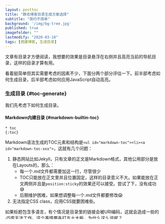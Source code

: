```yaml
---
layout: posttoc
title: "静态博客目录生成方案选择"
subtitle: "简约不简单"
background: '/img/bg-tree.jpg'
published: true
imagefolder: ""
lastmodify: "2020-03-18"
tags: [搭建博客, 生成目录]
---
```


文章有目录才方便阅读，我想要的效果是目录悬浮在右侧并且高亮当前的导航目录，这样的目录才算有用。

看着挺简单但其实需要考虑的因素不少，下面分两个部分评估一下。前半部考虑如何生成目录，后半部考虑如何应用JavaScript自动高亮。

### 生成目录 {#toc-generate}

我们先考虑下如何生成目录。

#### Markdown内建目录 {#markdown-builtin-toc}

```
* toc
{:toc}
```
Markdown语法生成的TOC元素和结构是`<ul id="markdown-toc"><li><a id="markdown-toc-xxx">`，这就有几个问题：

1. 静态网站比如Jekyll，只有文章的正文是Markdown格式，其他公用部分是放在Layouts的，那么：
   - 每一个.md文件都需要加这一行，尽管很少
   - TOC只能放在正文里并且位置固定，这样的目录意义不大。如果能放在正文两侧并且是`position:sticky`的效果还可以接受。尝试了下，没有成功:sweat_smile:
   - 后期维护困难，如果想调整每一个.md文件都要修改:scream:
2. 无法指定CSS class，应用CSS就要困难些。

如果标题包含多语言，有个情况是目录里的链接会被URI编码，这就会造成一些的JS库无法工作。这个事情要各打五十大板，为什么这么说呢？

Markdown编码干啥捏（可能是遵循标准）？就直接多语言字符输出，我们点链接的时候人浏览器知道编码！

JS库没考虑周全吧，`jQuery("#markdown%E5%86%85...")`人jQuery要报错啊！用属性选择器就没问题`jQuery("[id='markdown%E5%86%85...']")`

出局！

#### Jekyll Pure Liquid TOC

{% include outerlink.html link="https://github.com/allejo/jekyll-toc" %} 静态目录生成方案，也就是说目录随着文章内容一起生成静态文件。

Liquid是一种模板语言，Jekyll用它来处理模板，和Velocity、FreeMarker差不多。Jekyll的默认Markdown渲染器是[kramdown](https://kramdown.gettalong.org/index.html){:target="_blank"}，它是标准Markdown的扩展集，也就是说兼容Markdown并且提供更加丰富的语法来锦上添花。

嘿~真是不错，标准语法不影响书写流畅度，额外语法解决一些棘手问题，确实就很顺手了:yum:

这个方案的思路是用Liquid抓取Header来生成Markdown无序列表，然后通过kramdown指定元素CSS。

提供很多配置参数，高度可定制。支持设置`<ul><li><a>`三个元素的CSS class，但kramdown只能应用class到顶级`<ul>`，和其他JavaScript库合作的话就会有一些问题。

生成的kramdown目录就像这样：

`- {:.your-li-class} [eader](#header){:.your-a-class}`

#### Jekyll Table of Contents

{% include outerlink.html link="https://github.com/ghiculescu/jekyll-table-of-contents" %} 纯JS目录生成器，这是动态生成方案，也就是说当浏览器打开文章的时候目录才动态生成。

除了生成目录，它还可以给每个Header加上`<i>`标签，点击后滚动到顶部，我感觉没什么用处，有个配置`noBackToTopLinks`可以关闭该功能。

既然是JavaScript就能加些渲染效果，比如目录淡入等，看起来还不错。

还有两个配置特别有用，一个是可以设置`<ul>/<ol>`和`<li>`的CSS class，方便和其他JavaScript库配合使用，但暂时不支持设置`<a>`的CSS class。

另一个是`headers`，可以控制哪些Header出现在TOC里，它其实是jQuery Selector，发挥想象吧:smirk:

#### TOC Markdown Generator

{% include outerlink.html link="https://github.com/dafi/tocmd-generator" %} 这个是在正文的前面插入目录，而且只能抓取`<h1><h2>`或`<h2><h3>`来生成目录。

功能有限，限制颇多，出局！

### 自动高亮 {#toc-highlight}

这个效果只有依靠JavaScript来实现。

#### jQuery One Page Nav

{% include outerlink.html link="https://github.com/davist11/jQuery-One-Page-Nav" %} 这个插件只管应用JS效果，你得自己准备目录内容。主要功能包括：

- 点击导航条目的时候平滑滚动
- 浏览的时候自动高亮当前导航条目

由于上面提到的原因，如果目录包含多语言，功能将失效。可以通过指定Header的`id`属性来解决，kramdown提供语法支持。

#### Bootstrap Scrollspy

{% include outerlink.html link="https://getbootstrap.com/docs/4.3/components/scrollspy/" %} Bootstrap现成组件，提供JS和CSS，开箱即用。

只提供自动高亮当前导航目录的功能，有个亮点是如果子目录高亮，父目录也会同时高亮。但如果有三级目录，浏览到第三级的时候，高亮的目录会连成一片，就有点儿喧宾夺主的感觉了。

同样的，还是自己准备目录内容。一样无法高亮多语言目录，解决方法同上。

### 方案选择 {#solution-select}

现在总共有四种组合供我们选择。

[Pure Liquid TOC](#jekyll-pure-liquid-toc)方案如果不需要高亮效果，用它来生成目录还是不错的。但由于受kramdown的限制，使用起来还是不方便。

[Jekyll Table of Contents](#jekyll-table-of-contents) + [One Page Nav](#jquery-one-page-nav)：配合完美，基本上只需要调整下CSS就能工作了。

[Jekyll Table of Contents](#jekyll-table-of-contents) + [Scrollspy](#bootstrap-scrollspy)：由于Scrollspy需要指定`<a>`的class，提交了一个[Pull Request](https://github.com/ghiculescu/jekyll-table-of-contents/pull/29){:target="_blank"}到Jekyll Table of Contents来支持这个配置。

还有个[Pull Request](https://github.com/addywaddy/jquery.tagcloud.js/pull/18){:target="_blank"}你可能需要，给[Tag Cloud](https://github.com/addywaddy/jquery.tagcloud.js){:target="_blank"}加了个配置`background: true | false`，这样就可以选择应用颜色深浅到文字还是背景色，效果在这里[Tags]({% link tags.html %})。

选择合你口味的吧:heart_eyes:

*[TOC]:Table of Contents

### 搭建博客姊妹篇 {#cross-post}
##### [Cloudflare配置考量]({% post_url 2020-04-06-Cloudflare配置考量 %}) {#cloudflare-config}
##### [静态博客评论系统的比较及选择]({% post_url 2019-08-10-静态博客评论系统的比较及选择 %}) {#comment-system}

{% comment %}
////
function generateCatalog (selector) {
var P = $('div.post-container'),a,n,t,l,i,c;
a = P.find('h1,h2,h3,h4,h5,h6');
a.each(function () {
n = $(this).prop('tagName').toLowerCase();
i = "#"+$(this).prop('id');
t = $(this).text();
c = $('<a href="'+i+'" rel="nofollow">'+t+'</a>');
l = $('<li class="'+n+'_nav"></li>').append(c);
$(selector).append(l);
});
return true; 
}

generateCatalog(".catalog-body");
////
https://allejo.io/blog/a-jekyll-toc-without-plugins-or-javascript/
https://ouyi.github.io/post/2017/12/31/jekyll-table-of-contents.html Done
{% endcomment %}